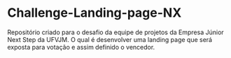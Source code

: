 # Challenge-Landing-page-NX
Repositório criado para o desafio da equipe de projetos da Empresa Júnior Next Step da UFVJM. O qual é desenvolver uma landing page que será exposta para votação e assim definido o vencedor.
